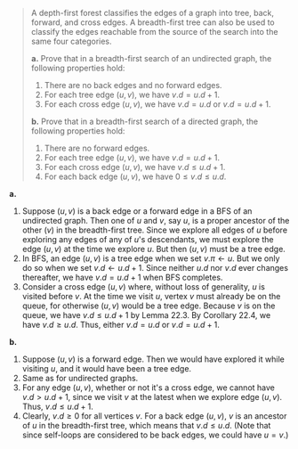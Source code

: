 > A depth-first forest classifies the edges of a graph into tree, back, forward, and cross edges. A breadth-first tree can also be used to classify the edges reachable from the source of the search into the same four categories.
>
> **a.** Prove that in a breadth-first search of an undirected graph, the following properties hold:
>
> 1. There are no back edges and no forward edges.
> 2. For each tree edge $(u, v)$, we have $v.d = u.d + 1$.
> 3. For each cross edge $(u, v)$, we have $v.d = u.d$ or $v.d = u.d + 1$.
>
> **b.** Prove that in a breadth-first search of a directed graph, the following properties hold:
>
> 1. There are no forward edges.
> 2. For each tree edge $(u, v)$, we have $v.d = u.d + 1$.
> 3. For each cross edge $(u, v)$, we have $v.d \le u.d + 1$.
> 4. For each back edge $(u, v)$, we have $0 \le v.d \le u.d$.

**a.**

1. Suppose $(u, v)$ is a back edge or a forward edge in a $\text{BFS}$ of an undirected graph. Then one of $u$ and $v$, say $u$, is a proper ancestor of the other ($v$) in the breadth-first tree. Since we explore all edges of $u$ before exploring any edges of any of $u$'s descendants, we must explore the edge $(u, v)$ at the time we explore $u$. But then $(u, v)$ must be a tree edge.
2. In $\text{BFS}$, an edge $(u, v)$ is a tree edge when we set $v.\pi \leftarrow u$. But we only do so when we set $v.d \leftarrow u.d + 1$. Since neither $u.d$ nor $v.d$ ever changes thereafter, we have $v.d=u.d+1$ when $\text{BFS}$ completes.
3. Consider a cross edge $(u, v)$ where, without loss of generality, $u$ is visited before $v$. At the time we visit $u$, vertex $v$ must already be on the queue, for otherwise $(u, v)$ would be a tree edge. Because $v$ is on the queue, we have $v.d \le u.d + 1$ by Lemma 22.3. By Corollary 22.4, we have $v.d \ge u.d$. Thus, either $v.d = u.d$ or $v.d = u.d + 1$.

**b.**

1. Suppose $(u, v)$ is a forward edge. Then we would have explored it while visiting $u$, and it would have been a tree edge.
2. Same as for undirected graphs.
3. For any edge $(u, v)$, whether or not it's a cross edge, we cannot have $v.d > u.d + 1$, since we visit $v$ at the latest when we explore edge $(u, v)$. Thus, $v.d \le u.d + 1$.
4. Clearly, $v.d \ge 0$ for all vertices $v$. For a back edge $(u, v)$, $v$ is an ancestor of $u$ in the breadth-first tree, which means that $v.d\le u.d$. (Note that since self-loops are considered to be back edges, we could have $u = v$.)
